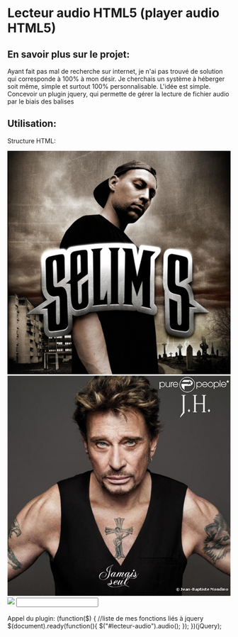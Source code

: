 Lecteur audio HTML5 (player audio HTML5)
===================


En savoir plus sur le projet:
-----------------

Ayant fait pas mal de recherche sur internet, je n'ai pas trouvé de solution qui corresponde à 100% à mon désir. Je cherchais un système à héberger soit même, simple et surtout 100% personnalisable.
L'idée est simple. Concevoir un plugin jquery, qui permette de gérer la lecture de fichier audio par le biais des balises <audio />

Utilisation:
-----------------
Structure HTML:
	<div id="lecteur-audio">
		<audio class="audio" id="audio1" preload="auto">
			<source src="audio/mp3/DJ_Spooky_-_Check_Your_Math.mp3" type="audio/mpeg">
			<source src="audio/ogg/DJ_Spooky_-_Check_Your_Math.ogg" type="audio/ogg">
			<source src="audio/wav/DJ_Spooky_-_Check_Your_Math.wav" type="audio/wav">
		</audio>
		<img src="audio/pochette/DJ_Spooky_-_Check_Your_Math.jpg" alt="Titre de l'album" title="Titre du son" class="pochette audio1" />
		<audio class="audio" id="audio2" preload="auto">
			<source src="audio/mp3/Lauren_Piper_-_Ryan.mp3" type="audio/mpeg">
			<source src="audio/ogg/Lauren_Piper_-_Ryan.ogg" type="audio/ogg">
			<source src="audio/wav/Lauren_Piper_-_Ryan.wav" type="audio/wav">
		</audio>
		<img src="audio/pochette/Lauren_Piper_-_Ryan.jpg" alt="Titre de l'album 2" title="Titre du son 2" class="pochette audio2" />
	</div>
	<img id="photo-pochette" src="http://dummyimage.com/75x75/" />
	<span id="titre_album"></span>
	<span id="song"></span>
	<input type="text" name="valeurtimeline" id="valeurtimeline" />
	<br />
	<br />
	<div class="avancement">
	</div>
	<div id="controller-player">
		<div class="cursor-pointer" id="btn-back"></div>
		<div class="cursor-pointer" id="btn-play"></div>
		<div class="cursor-pointer" id="btn-pause"></div>
		<div class="cursor-pointer" id="btn-stop"></div>
		<div class="cursor-pointer" id="btn-next"></div>
	</div>
Appel du plugin:
	(function($) {
	//liste de mes fonctions liés à jquery
		$(document).ready(function(){
			$("#lecteur-audio").audio();
		});
	})(jQuery);